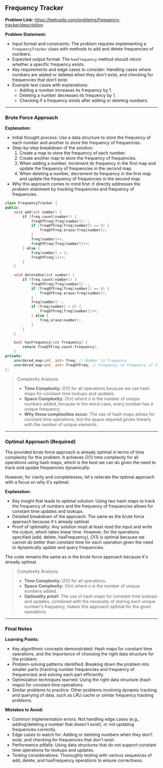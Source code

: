 ## Frequency Tracker
**Problem Link:** https://leetcode.com/problems/frequency-tracker/description

**Problem Statement:**
- Input format and constraints: The problem requires implementing a `FrequencyTracker` class with methods to add and delete frequencies of numbers.
- Expected output format: The `hasFrequency` method should return whether a specific frequency exists.
- Key requirements and edge cases to consider: Handling cases where numbers are added or deleted when they don't exist, and checking for frequencies that don't exist.
- Example test cases with explanations:
  - Adding a number increases its frequency by 1.
  - Deleting a number decreases its frequency by 1.
  - Checking if a frequency exists after adding or deleting numbers.

---

### Brute Force Approach

**Explanation:**
- Initial thought process: Use a data structure to store the frequency of each number and another to store the frequency of frequencies.
- Step-by-step breakdown of the solution:
  1. Create a map to store the frequency of each number.
  2. Create another map to store the frequency of frequencies.
  3. When adding a number, increment its frequency in the first map and update the frequency of frequencies in the second map.
  4. When deleting a number, decrement its frequency in the first map and update the frequency of frequencies in the second map.
- Why this approach comes to mind first: It directly addresses the problem statement by tracking frequencies and frequency of frequencies.

```cpp
class FrequencyTracker {
public:
    void add(int number) {
        if (freq.count(number)) {
            freqOfFreq[freq[number]]--;
            if (freqOfFreq[freq[number]] == 0) {
                freqOfFreq.erase(freq[number]);
            }
            freq[number]++;
            freqOfFreq[freq[number]]++;
        } else {
            freq[number] = 1;
            freqOfFreq[1]++;
        }
    }

    void deleteOne(int number) {
        if (freq.count(number)) {
            freqOfFreq[freq[number]]--;
            if (freqOfFreq[freq[number]] == 0) {
                freqOfFreq.erase(freq[number]);
            }
            freq[number]--;
            if (freq[number] > 0) {
                freqOfFreq[freq[number]]++;
            } else {
                freq.erase(number);
            }
        }
    }

    bool hasFrequency(int frequency) {
        return freqOfFreq.count(frequency);
    }
private:
    unordered_map<int, int> freq; // Number to frequency
    unordered_map<int, int> freqOfFreq; // Frequency to frequency of frequency
};
```

> Complexity Analysis:
> - **Time Complexity:** $O(1)$ for all operations because we use hash maps for constant time lookups and updates.
> - **Space Complexity:** $O(n)$ where $n$ is the number of unique numbers added, because in the worst case, every number has a unique frequency.
> - **Why these complexities occur:** The use of hash maps allows for constant time operations, but the space required grows linearly with the number of unique elements.

---

### Optimal Approach (Required)

The provided brute force approach is already optimal in terms of time complexity for this problem. It achieves $O(1)$ time complexity for all operations using hash maps, which is the best we can do given the need to track and update frequencies dynamically.

However, for clarity and completeness, let's reiterate the optimal approach with a focus on why it's optimal:

**Explanation:**
- Key insight that leads to optimal solution: Using two hash maps to track the frequency of numbers and the frequency of frequencies allows for constant time updates and lookups.
- Detailed breakdown of the approach: The same as the brute force approach because it's already optimal.
- Proof of optimality: Any solution must at least read the input and write the output, which takes linear time. However, for the operations specified (add, delete, hasFrequency), $O(1)$ is optimal because we cannot do better than constant time for each operation given the need to dynamically update and query frequencies.

The code remains the same as in the brute force approach because it's already optimal.

> Complexity Analysis:
> - **Time Complexity:** $O(1)$ for all operations.
> - **Space Complexity:** $O(n)$ where $n$ is the number of unique numbers added.
> - **Optimality proof:** The use of hash maps for constant time lookups and updates, combined with the necessity of storing each unique number's frequency, makes this approach optimal for the given operations.

---

### Final Notes

**Learning Points:**
- Key algorithmic concepts demonstrated: Hash maps for constant time operations, and the importance of choosing the right data structure for the problem.
- Problem-solving patterns identified: Breaking down the problem into smaller parts (tracking number frequencies and frequency of frequencies) and solving each part efficiently.
- Optimization techniques learned: Using the right data structure (hash maps) for constant time operations.
- Similar problems to practice: Other problems involving dynamic tracking and querying of data, such as LRU cache or similar frequency tracking problems.

**Mistakes to Avoid:**
- Common implementation errors: Not handling edge cases (e.g., adding/deleting a number that doesn't exist), or not updating frequencies correctly.
- Edge cases to watch for: Adding or deleting numbers when they don't exist, and checking for frequencies that don't exist.
- Performance pitfalls: Using data structures that do not support constant time operations for lookups and updates.
- Testing considerations: Thoroughly testing with various sequences of add, delete, and hasFrequency operations to ensure correctness.